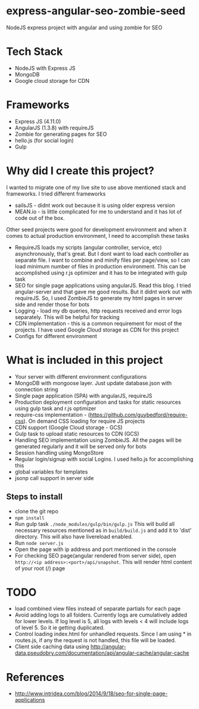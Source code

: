 # express-angular-seo-zombie-seed
NodeJS express project with angular and using zombie for SEO 

Tech Stack
======
- NodeJS with Express JS
- MongoDB
- Google cloud storage for CDN

Frameworks
=========
- Express JS (4.11.0)
- AngularJS (1.3.8) with requireJS
- Zombie for generating pages for SEO
- hello.js (for social login)
- Gulp

Why did I create this project?
===
I wanted to migrate one of my live site to use above mentioned stack and frameworks. I tried different frameworks
- sailsJS - didnt work out because it  is using older express version
- MEAN.io - is little complicated for me to understand and it has lot of code out of the box. 

Other seed projects were good for development environment and when it comes to actual production environment, I need to accomplish these tasks
- RequireJS loads my scripts (angular controller, service, etc) asynchronously, that's great. But I dont want to load each controller as separate file. I want to combine and minify files per page/view, so I can load minimum number of files in production environment. This can be accomplished using r.js optimizer and it has to be integrated with gulp task
- SEO for single page applications using angularJS. Read this blog. I tried angular-server and that gave me good results. But it didnt work out with requireJS. So, I used ZombieJS to generate my html pages in server side and render those for bots 
- Logging - load my db queries, http requests received and error logs separately. This will be helpful for tracking
- CDN implementation - this is a common requirement for most of the projects. I have used Google Cloud storage as CDN for this project
- Configs for different environment

What is included in this project
==
- Your server with different environment configurations
- MongoDB with mongoose layer. Just update database.json with connection string
- Single page application (SPA) with angularJS, requireJS
- Production deployment configuration and tasks for static resources using gulp task and r.js optimizer
- require-css implementation - (https://github.com/guybedford/require-css). On demand CSS loading for require JS projects 
- CDN support (Google Cloud storage - GCS)
- Gulp task to upload static resources to CDN (GCS)
- Handling SEO implementation using ZombieJS. All the pages will be generated regularly and it will be served only for bots
- Session handling using MongoStore
- Regular login/signup with social Logins. I used hello.js for accomplishing this
- global variables for templates
- jsonp call support in server side

Steps to install
---
- clone the git repo
- ```npm install```
- Run gulp task ```./node_modules/gulp/bin/gulp.js``` This will build all necessary resources mentioned as in ```build/build.js``` and add it to 'dist' directory. This will also have livereload enabled.
- Run ```node server.js```
- Open the page with ip address and port mentioned in the console
- For checking SEO page(angular rendered from server side), open ```http://<ip address>:<port>/api/snapshot```. This will render html content of your root (/) page

TODO
====
- load combined view files instead of separate partials for each page
- Avoid adding logs to all folders. Currently logs are cumulatively added for lower levels. If log level is 5, all logs with levels < 4 will include logs of level 5. So it ie getting duplicated.
- Control loading index.html for unhandled requests. Since I am using * in routes.js, if any the request is not handled, this file will be loaded. 
- Client side caching data using http://angular-data.pseudobry.com/documentation/api/angular-cache/angular-cache

References
==
- http://www.intridea.com/blog/2014/9/18/seo-for-single-page-applications